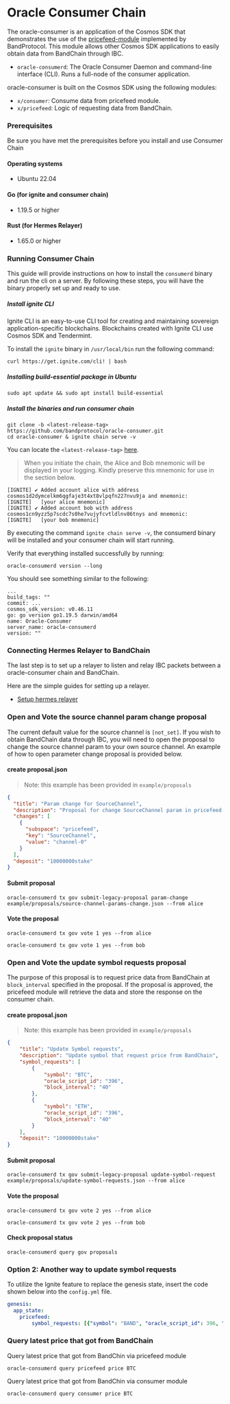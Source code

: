 # Oracle Consumer Chain

The oracle-consumer is an application of the Cosmos SDK that demonstrates the use of the [pricefeed-module](https://) implemented by BandProtocol. This module allows other Cosmos SDK applications to easily obtain data from BandChain through IBC.

- `oracle-consumerd`: The Oracle Consumer Daemon and command-line interface (CLI). Runs a full-node of the consumer application. 

oracle-consumer is built on the Cosmos SDK using the following modules:

- `x/consumer`: Consume data from pricefeed module.
- `x/pricefeed`: Logic of requesting data from BandChain.

### Prerequisites
Be sure you have met the prerequisites before you install and use Consumer Chain

#### Operating systems
- Ubuntu 22.04

#### Go (for ignite and consumer chain)
- 1.19.5 or higher

#### Rust (for Hermes Relayer)
- 1.65.0 or higher



### Running Consumer Chain
This guide will provide instructions on how to install the `consumerd` binary and run the cli on a server. By following these steps, you will have the binary properly set up and ready to use.


##### Install ignite CLI
Ignite CLI is an easy-to-use CLI tool for creating and maintaining sovereign application-specific blockchains. Blockchains created with Ignite CLI use Cosmos SDK and Tendermint. 

To install the `ignite` binary in `/usr/local/bin` run the following command:
```
curl https://get.ignite.com/cli! | bash
```

##### Installing build-essential package in Ubuntu 

```
sudo apt update && sudo apt install build-essential
```

##### Install the binaries and run consumer chain

```
git clone -b <latest-release-tag> https://github.com/bandprotocol/oracle-consumer.git
cd oracle-consumer & ignite chain serve -v
```

You can locate the `<latest-release-tag>` [here](https://github.com/bandprotocol/oracle-consumer/releases).

> When you initiate the chain, the Alice and Bob mnemonic will be displayed in your logging. Kindly preserve this mnemonic for use in the section below.

```
[IGNITE] ✔ Added account alice with address cosmos1d2dymcelkm6qgfaje3t4xt8vlpqfn227nvu9ja and mnemonic:
[IGNITE]   [your alice mnemonic]
[IGNITE] ✔ Added account bob with address cosmos1cn9yzz5p7scdc7s0he7vujyfcvtldlnv86tnys and mnemonic:
[IGNITE]   [your bob mnemonic]
```

By executing the command `ignite chain serve -v`, the consumerd binary will be installed and your consumer chain will start running.

Verify that everything installed successfully by running:

```
oracle-consumerd version --long
```

You should see something similar to the following:

```
...
build_tags: ""
commit: ...
cosmos_sdk_version: v0.46.11
go: go version go1.19.5 darwin/amd64
name: Oracle-Consumer
server_name: oracle-consumerd
version: ""
```

### Connecting Hermes Relayer to BandChain
The last step is to set up a relayer to listen and relay IBC packets between a oracle-consumer chain and BandChain.

Here are the simple guides for setting up a relayer.
* [Setup hermes relayer](docs/setup_hermes_relayer.md)


### Open and Vote the source channel param change proposal
The current default value for the source channel is `[not_set]`. If you wish to obtain BandChain data through IBC, you will need to open the proposal to change the source channel param to your own source channel. An example of how to open parameter change proposal is provided below.

#### create proposal.json
> Note: this example has been provided in `example/proposals`

```json
{
  "title": "Param change for SourceChannel",
  "description": "Proposal for change SourceChannel param in pricefeed module",
  "changes": [
    {
      "subspace": "pricefeed",
      "key": "SourceChannel",
      "value": "channel-0"
    }
  ],
  "deposit": "10000000stake"
}
```

#### Submit proposal

```
oracle-consumerd tx gov submit-legacy-proposal param-change example/proposals/source-channel-params-change.json --from alice
```

#### Vote the proposal

```
oracle-consumerd tx gov vote 1 yes --from alice
```

```
oracle-consumerd tx gov vote 1 yes --from bob
```

### Open and Vote the update symbol requests proposal
The purpose of this proposal is to request price data from BandChain at `block_interval` specified in the proposal. If the proposal is approved, the pricefeed module will retrieve the data and store the response on the consumer chain.

#### create proposal.json
> Note: this example has been provided in `example/proposals`

```json
{
    "title": "Update Symbol requests",
    "description": "Update symbol that request price from BandChain",
    "symbol_requests": [
        {
            "symbol": "BTC",
            "oracle_script_id": "396",
            "block_interval": "40"
        },
        {
            "symbol": "ETH",
            "oracle_script_id": "396",
            "block_interval": "40"
        }
    ],
    "deposit": "10000000stake"
}
```

#### Submit proposal

```
oracle-consumerd tx gov submit-legacy-proposal update-symbol-request example/proposals/update-symbol-requests.json --from alice
```

#### Vote the proposal

```
oracle-consumerd tx gov vote 2 yes --from alice
```

```
oracle-consumerd tx gov vote 2 yes --from bob
```

#### Check proposal status

```
oracle-consumerd query gov proposals
```

### Option 2: Another way to update symbol requests

To utilize the Ignite feature to replace the genesis state, insert the code shown below into the `config.yml` file.

```yml
genesis:
  app_state:
    pricefeed:
        symbol_requests: [{"symbol": "BAND", "oracle_script_id": 396, "block_interval":  40}]
```





### Query latest price that got from BandChain

Query latest price that got from BandChin via pricefeed module

```
oracle-consumerd query pricefeed price BTC
```

Query latest price that got from BandChin via consumer module

```
oracle-consumerd query consumer price BTC
```
